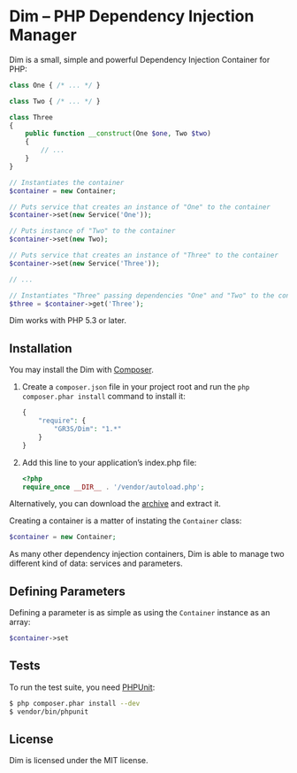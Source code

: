# Dim – PHP Dependency Injection Manager

Dim is a small, simple and powerful Dependency Injection Container for PHP:
```php
class One { /* ... */ }

class Two { /* ... */ }

class Three
{
    public function __construct(One $one, Two $two)
    {
        // ...
    }
}

// Instantiates the container
$container = new Container;

// Puts service that creates an instance of "One" to the container
$container->set(new Service('One'));

// Puts instance of "Two" to the container
$container->set(new Two);

// Puts service that creates an instance of "Three" to the container
$container->set(new Service('Three'));

// ...

// Instantiates "Three" passing dependencies "One" and "Two" to the constructor
$three = $container->get('Three');
```
Dim works with PHP 5.3 or later.

## Installation
You may install the Dim with [Composer](https://getcomposer.org).

1. Create a `composer.json` file in your project root
and run the `php composer.phar install` command to install it:
    ```php
    {
        "require": {
            "GR3S/Dim": "1.*"
        }
    }
    ```

2. Add this line to your application’s index.php file:
    ```php
    <?php
    require_once __DIR__ . '/vendor/autoload.php';
    ```

Alternatively, you can download the [archive](https://github.com/GR3S/Dim/archive/master.zip) and extract it.

Creating a container is a matter of instating the `Container` class:
```php
$container = new Container;
```
As many other dependency injection containers, Dim is able to manage two different kind of data: services and parameters.

## Defining Parameters
Defining a parameter is as simple as using the `Container` instance as an array:
```php
$container->set
```


## Tests
To run the test suite, you need [PHPUnit](http://phpunit.de):
```bash
$ php composer.phar install --dev
$ vendor/bin/phpunit
```

## License
Dim is licensed under the MIT license.